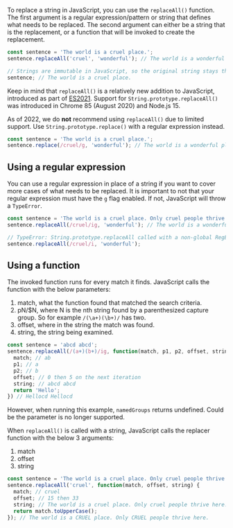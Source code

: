 To replace a string in JavaScript, you can use the `replaceAll()` function.
The first argument is a regular expression/pattern or string that defines what needs to be replaced.
The second argument can either be a string that is the replacement, or a function that will be invoked to create the replacement.

```javascript
const sentence = 'The world is a cruel place.';
sentence.replaceAll('cruel', 'wonderful'); // The world is a wonderful place.

// Strings are immutable in JavaScript, so the original string stays the same
sentence; // The world is a cruel place.
```

Keep in mind that `replaceAll()` is a relatively new addition to JavaScript, introduced as part of [ES2021](https://2ality.com/2020/09/ecmascript-2021.html).
Support for `String.prototype.replaceAll()` was introduced in Chrome 85 (August 2020) and Node.js 15.

As of 2022, we do **not** recommend using `replaceAll()` due to limited support.
Use `String.prototype.replace()` with a regular expression instead.

```javascript
const sentence = 'The world is a cruel place.';
sentence.replace(/cruel/g, 'wonderful'); // The world is a wonderful place.
```

## Using a regular expression

You can use a regular expression in place of a string if you want to cover more cases of what needs to be replaced.
It is important to not that your regular expression must have the `g` flag enabled.
If not, JavaScript will throw a `TypeError`.

```javascript
const sentence = 'The world is a cruel place. Only cruel people thrive here.';
sentence.replaceAll(/cruel/ig, 'wonderful'); // The world is a wonderful place. Only wonderful people thrive here.

// TypeError: String.prototype.replaceAll called with a non-global RegExp argument
sentence.replaceAll(/cruel/i, 'wonderful');
```

## Using a function

The invoked function runs for every match it finds.
JavaScript calls the function with the below parameters:

1. match, what the function found that matched the search criteria.
2. pN/$N, where N is the nth string found by a parenthesized capture group. So for example `/(\a+)(\b+)/` has two.
3. offset, where in the string the match was found.
4. string, the string being examined.

```javascript
const sentence = 'abcd abcd';
sentence.replaceAll(/(a+)(b+)/ig, function(match, p1, p2, offset, string) {
  match; // ab
  p1; // a
  p2; // b
  offset; // 0 then 5 on the next iteration
  string; // abcd abcd
  return 'Hello';
}) // Hellocd Hellocd
```
However, when running this example, `namedGroups` returns undefined. Could be the parameter is no longer supported.

When `replaceAll()` is called with a string, JavaScript calls the replacer function with the below 3 arguments:

1. match
2. offset
3. string

```javascript
const sentence = 'The world is a cruel place. Only cruel people thrive here.';
sentence.replaceAll('cruel', function(match, offset, string) {
  match; // cruel
  offset; // 15 then 33
  string; // The world is a cruel place. Only cruel people thrive here.
  return match.toUpperCase();
}); // The world is a CRUEL place. Only CRUEL people thrive here.
```
